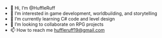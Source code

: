 - 👋 Hi, I’m @HuffleRuff
- 👀 I’m interested in game development, worldbuilding, and storytelling
- 🌱 I’m currently learning C# code and level design
- 💞️ I’m looking to collaborate on RPG projects
- 📫 How to reach me huffleruff19@gmail.com
